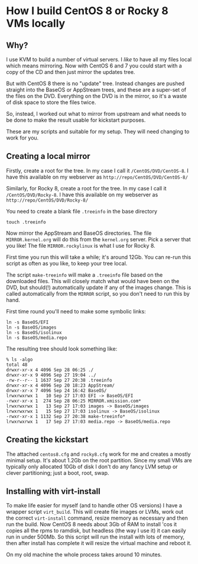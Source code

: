 # How I build CentOS 8 or Rocky 8 VMs locally

## Why?
I use KVM to build a number of virtual servers.  I _like_ to have all
my files local which means mirroring.  Now with CentOS 6 and 7 you
could start with a copy of the CD and then just mirror the updates tree.

But with CentOS 8 there is no "update" tree.  Instead changes are
pushed straight into the BaseOS or AppStream trees, and these are
a super-set of the files on the DVD.  Everything on the DVD is in the
mirror, so it's a waste of disk space to store the files twice.

So, instead, I worked out what to mirror from upstream and what needs to
be done to make the result usable for kickstart purposes.

These are my scripts and suitable for my setup.  They will need changing
to work for you.

## Creating a local mirror

Firstly, create a root for the tree.  In my case I call it `/CentOS/DVD/CentOS-8`.   I have this available on my webserver as `http://repo/CentOS/DVD/CentOS-8/`

Similarly, for Rocky 8, create a root for the tree.  In my case I call it `/CentOS/DVD/Rocky-8`.   I have this available on my webserver as `http://repo/CentOS/DVD/Rocky-8/`

You need to create a blank file `.treeinfo` in the base directory

```
touch .treeinfo
```

Now mirror the AppStream and BaseOS directories.  The file `MIRROR.kernel.org`
will do this from the `kernel.org` server.  Pick a server that you like!  The
file `MIRROR.rockylinux` is what I use for Rocky 8.

First time you run this will take a while; it's around 12Gb.  You can
re-run this script as often as you like, to keep your tree local.

The script `make-treeinfo` will make a `.treeinfo` file based on the
downloaded files.  This will closely match what would have been on
the DVD, but should(!) automatically update if any of the images change.
This is called automatically from the `MIRROR` script, so you don't need
to run this by hand.

First time round you'll need to make some symbolic links:

```
ln -s BaseOS/EFI
ln -s BaseOS/images
ln -s BaseOS/isolinux
ln -s BaseOS/media.repo
```

The resulting tree should look something like:

```
% ls -algo
total 48
drwxr-xr-x 4 4096 Sep 28 06:25 ./
drwxr-xr-x 9 4096 Sep 27 19:04 ../
-rw-r--r-- 1 1637 Sep 27 20:38 .treeinfo
drwxr-xr-x 4 4096 Sep 20 18:23 AppStream/
drwxr-xr-x 7 4096 Sep 24 16:42 BaseOS/
lrwxrwxrwx 1   10 Sep 27 17:03 EFI -> BaseOS/EFI
-rwxr-xr-x 1  274 Sep 28 06:25 MIRROR.xmission.com*
lrwxrwxrwx 1   13 Sep 27 17:03 images -> BaseOS/images
lrwxrwxrwx 1   15 Sep 27 17:03 isolinux -> BaseOS/isolinux
-rwxr-xr-x 1 1132 Sep 27 20:38 make-treeinfo*
lrwxrwxrwx 1   17 Sep 27 17:03 media.repo -> BaseOS/media.repo
```

## Creating the kickstart

The attached `centos8.cfg` and `rocky8.cfg` work for me and creates a
mostly minimal setup.   It's about 1.2Gb on the root partition.
Since my small VMs are typically only allocated 10Gb of disk I don't
do any fancy LVM setup or clever partitioning; just a boot, root, swap.

## Installing with virt-install

To make life easier for myself (and to handle other OS versions) I
have a wrapper script `virt_build`.  This will create file images or
LVMs, work out the correct `virt-install` command, resize memory as
necessary and then run the build.  Now CentOS 8 needs about 3Gb of
RAM to install 'cos it copies all the rpms to ramdisk, but headless (the
way I use it) it can easily run in under 500Mb.  So this script will
run the install with lots of memory, then after install has complete
it will resize the virtual machine and reboot it.

On my old machine the whole process takes around 10 minutes.
